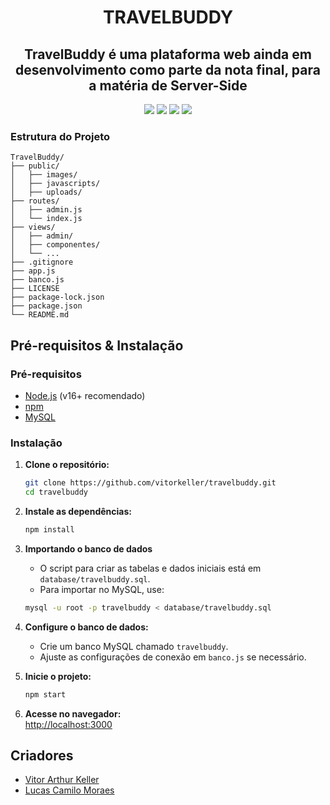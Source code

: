 <h1 align="center"> TRAVELBUDDY </h1>
<h2 align="center"> TravelBuddy é uma plataforma web ainda em desenvolvimento como parte da nota final, para a matéria de Server-Side </h2>

<div align="center">
<img src="https://img.shields.io/badge/Express%20js-000000?style=for-the-badge&logo=express&logoColor=white">
<img src="https://img.shields.io/badge/JavaScript-323330?style=for-the-badge&logo=javascript&logoColor=F7DF1E">
<img src="https://img.shields.io/badge/npm-CB3837?style=for-the-badge&logo=npm&logoColor=white">
<img src="https://img.shields.io/badge/Node%20js-339933?style=for-the-badge&logo=nodedotjs&logoColor=white">
</div>

### Estrutura do Projeto
```
TravelBuddy/
├── public/
│   ├── images/
│   ├── javascripts/
│   ├── uploads/
├── routes/
│   ├── admin.js
│   └── index.js
├── views/
│   ├── admin/
│   ├── componentes/
│   └── ...
├── .gitignore
├── app.js
├── banco.js
├── LICENSE
├── package-lock.json
├── package.json
└── README.md
```

## Pré-requisitos & Instalação

### Pré-requisitos

- [Node.js](https://nodejs.org/) (v16+ recomendado)
- [npm](https://www.npmjs.com/)
- [MySQL](https://www.mysql.com/)

### Instalação

1. **Clone o repositório:**
   ```sh
   git clone https://github.com/vitorkeller/travelbuddy.git
   cd travelbuddy
   ```
   
2. **Instale as dependências:**
   ```sh
   npm install
   ```

3. **Importando o banco de dados**
    - O script para criar as tabelas e dados iniciais está em `database/travelbuddy.sql`.
    - Para importar no MySQL, use:
    
    ```sh
    mysql -u root -p travelbuddy < database/travelbuddy.sql
    ```

4. **Configure o banco de dados:**
   - Crie um banco MySQL chamado `travelbuddy`.
   - Ajuste as configurações de conexão em `banco.js` se necessário.

5. **Inicie o projeto:**
   ```sh
   npm start
   ```

6. **Acesse no navegador:**  
   [http://localhost:3000](http://localhost:3000)

## Criadores

- [Vitor Arthur Keller](https://github.com/vitorkeller)
- [Lucas Camilo Moraes](https://github.com/hub-Moraes)

